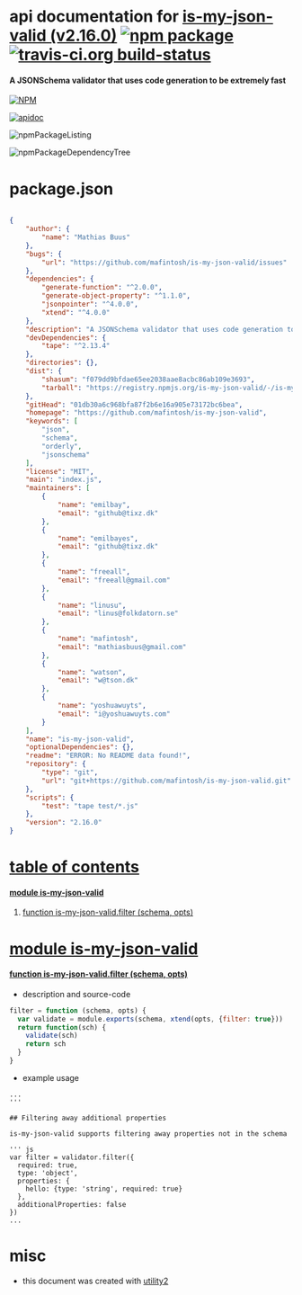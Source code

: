 # api documentation for  [is-my-json-valid (v2.16.0)](https://github.com/mafintosh/is-my-json-valid)  [![npm package](https://img.shields.io/npm/v/npmdoc-is-my-json-valid.svg?style=flat-square)](https://www.npmjs.org/package/npmdoc-is-my-json-valid) [![travis-ci.org build-status](https://api.travis-ci.org/npmdoc/node-npmdoc-is-my-json-valid.svg)](https://travis-ci.org/npmdoc/node-npmdoc-is-my-json-valid)
#### A JSONSchema validator that uses code generation to be extremely fast

[![NPM](https://nodei.co/npm/is-my-json-valid.png?downloads=true)](https://www.npmjs.com/package/is-my-json-valid)

[![apidoc](https://npmdoc.github.io/node-npmdoc-is-my-json-valid/build/screenCapture.buildNpmdoc.browser._2Fhome_2Ftravis_2Fbuild_2Fnpmdoc_2Fnode-npmdoc-is-my-json-valid_2Ftmp_2Fbuild_2Fapidoc.html.png)](https://npmdoc.github.io/node-npmdoc-is-my-json-valid/build/apidoc.html)

![npmPackageListing](https://npmdoc.github.io/node-npmdoc-is-my-json-valid/build/screenCapture.npmPackageListing.svg)

![npmPackageDependencyTree](https://npmdoc.github.io/node-npmdoc-is-my-json-valid/build/screenCapture.npmPackageDependencyTree.svg)



# package.json

```json

{
    "author": {
        "name": "Mathias Buus"
    },
    "bugs": {
        "url": "https://github.com/mafintosh/is-my-json-valid/issues"
    },
    "dependencies": {
        "generate-function": "^2.0.0",
        "generate-object-property": "^1.1.0",
        "jsonpointer": "^4.0.0",
        "xtend": "^4.0.0"
    },
    "description": "A JSONSchema validator that uses code generation to be extremely fast",
    "devDependencies": {
        "tape": "^2.13.4"
    },
    "directories": {},
    "dist": {
        "shasum": "f079dd9bfdae65ee2038aae8acbc86ab109e3693",
        "tarball": "https://registry.npmjs.org/is-my-json-valid/-/is-my-json-valid-2.16.0.tgz"
    },
    "gitHead": "01db30a6c968bfa87f2b6e16a905e73172bc6bea",
    "homepage": "https://github.com/mafintosh/is-my-json-valid",
    "keywords": [
        "json",
        "schema",
        "orderly",
        "jsonschema"
    ],
    "license": "MIT",
    "main": "index.js",
    "maintainers": [
        {
            "name": "emilbay",
            "email": "github@tixz.dk"
        },
        {
            "name": "emilbayes",
            "email": "github@tixz.dk"
        },
        {
            "name": "freeall",
            "email": "freeall@gmail.com"
        },
        {
            "name": "linusu",
            "email": "linus@folkdatorn.se"
        },
        {
            "name": "mafintosh",
            "email": "mathiasbuus@gmail.com"
        },
        {
            "name": "watson",
            "email": "w@tson.dk"
        },
        {
            "name": "yoshuawuyts",
            "email": "i@yoshuawuyts.com"
        }
    ],
    "name": "is-my-json-valid",
    "optionalDependencies": {},
    "readme": "ERROR: No README data found!",
    "repository": {
        "type": "git",
        "url": "git+https://github.com/mafintosh/is-my-json-valid.git"
    },
    "scripts": {
        "test": "tape test/*.js"
    },
    "version": "2.16.0"
}
```



# <a name="apidoc.tableOfContents"></a>[table of contents](#apidoc.tableOfContents)

#### [module is-my-json-valid](#apidoc.module.is-my-json-valid)
1.  [function <span class="apidocSignatureSpan">is-my-json-valid.</span>filter (schema, opts)](#apidoc.element.is-my-json-valid.filter)



# <a name="apidoc.module.is-my-json-valid"></a>[module is-my-json-valid](#apidoc.module.is-my-json-valid)

#### <a name="apidoc.element.is-my-json-valid.filter"></a>[function <span class="apidocSignatureSpan">is-my-json-valid.</span>filter (schema, opts)](#apidoc.element.is-my-json-valid.filter)
- description and source-code
```javascript
filter = function (schema, opts) {
  var validate = module.exports(schema, xtend(opts, {filter: true}))
  return function(sch) {
    validate(sch)
    return sch
  }
}
```
- example usage
```shell
...
'''

## Filtering away additional properties

is-my-json-valid supports filtering away properties not in the schema

''' js
var filter = validator.filter({
  required: true,
  type: 'object',
  properties: {
    hello: {type: 'string', required: true}
  },
  additionalProperties: false
})
...
```



# misc
- this document was created with [utility2](https://github.com/kaizhu256/node-utility2)
